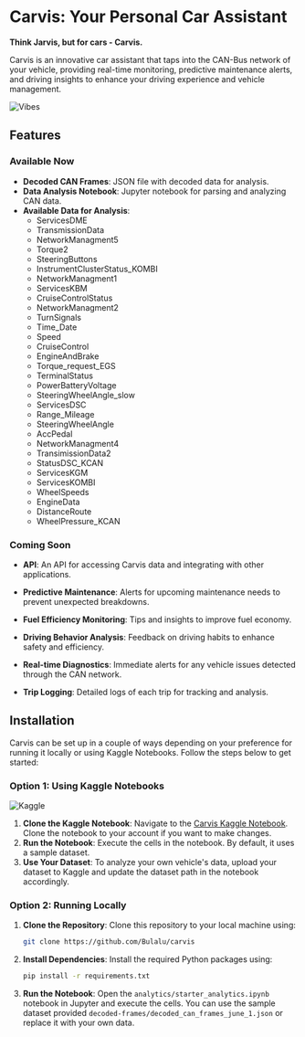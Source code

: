 # Carvis: Your Personal Car Assistant

**Think Jarvis, but for cars - Carvis.**

Carvis is an innovative car assistant that taps into the CAN-Bus network of your vehicle, providing real-time monitoring, predictive maintenance alerts, and driving insights to enhance your driving experience and vehicle management.

![Vibes](img/carvis.jpg)

## Features

### Available Now

- **Decoded CAN Frames**: JSON file with decoded data for analysis.
- **Data Analysis Notebook**: Jupyter notebook for parsing and analyzing CAN data.
- **Available Data for Analysis**:
  - ServicesDME
  - TransmissionData
  - NetworkManagment5
  - Torque2
  - SteeringButtons
  - InstrumentClusterStatus_KOMBI
  - NetworkManagment1
  - ServicesKBM
  - CruiseControlStatus
  - NetworkManagment2
  - TurnSignals
  - Time_Date
  - Speed
  - CruiseControl
  - EngineAndBrake
  - Torque_request_EGS
  - TerminalStatus
  - PowerBatteryVoltage
  - SteeringWheelAngle_slow
  - ServicesDSC
  - Range_Mileage
  - SteeringWheelAngle
  - AccPedal
  - NetworkManagment4
  - TransimissionData2
  - StatusDSC_KCAN
  - ServicesKGM
  - ServicesKOMBI
  - WheelSpeeds
  - EngineData
  - DistanceRoute
  - WheelPressure_KCAN

### Coming Soon

- **API**: An API for accessing Carvis data and integrating with other applications.

- **Predictive Maintenance**: Alerts for upcoming maintenance needs to prevent unexpected breakdowns.
- **Fuel Efficiency Monitoring**: Tips and insights to improve fuel economy.
- **Driving Behavior Analysis**: Feedback on driving habits to enhance safety and efficiency.
- **Real-time Diagnostics**: Immediate alerts for any vehicle issues detected through the CAN network.
- **Trip Logging**: Detailed logs of each trip for tracking and analysis.

## Installation

Carvis can be set up in a couple of ways depending on your preference for running it locally or using Kaggle Notebooks. Follow the steps below to get started:

### Option 1: Using Kaggle Notebooks

<a href="https://www.kaggle.com/code/fredygerman/carvis-starter-notebook?scriptVersionId=188078001" target="_blank"><img align="left" alt="Kaggle" title="Open in Kaggle" src="https://kaggle.com/static/images/open-in-kaggle.svg"></a>
</br>

1. **Clone the Kaggle Notebook**: Navigate to the [Carvis Kaggle Notebook](https://www.kaggle.com/code/fredygerman/carvis-starter-analytics-kaggle). Clone the notebook to your account if you want to make changes.
2. **Run the Notebook**: Execute the cells in the notebook. By default, it uses a sample dataset.
3. **Use Your Dataset**: To analyze your own vehicle's data, upload your dataset to Kaggle and update the dataset path in the notebook accordingly.

### Option 2: Running Locally

1. **Clone the Repository**: Clone this repository to your local machine using:

   ```sh
   git clone https://github.com/Bulalu/carvis
   ```

2. **Install Dependencies**: Install the required Python packages using:

   ```sh
   pip install -r requirements.txt
   ```

3. **Run the Notebook**: Open the `analytics/starter_analytics.ipynb` notebook in Jupyter and execute the cells. You can use the sample dataset provided `decoded-frames/decoded_can_frames_june_1.json` or replace it with your own data.
